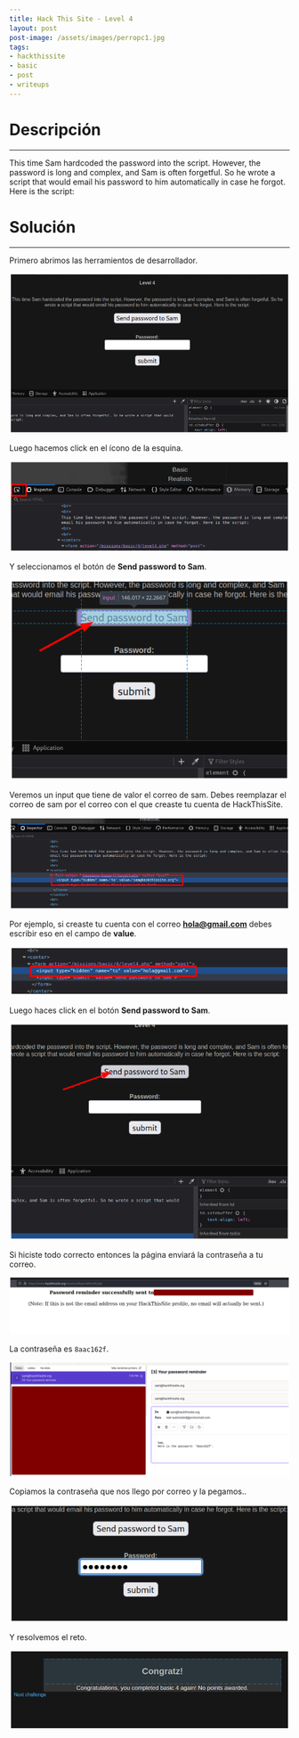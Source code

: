 ```yaml
---
title: Hack This Site - Level 4
layout: post
post-image: /assets/images/perropc1.jpg 
tags:
- hackthissite
- basic
- post
- writeups
---
```

# Descripción
---

This time Sam hardcoded the password into the script. However, the password is long and complex, and Sam is often forgetful. So he wrote a script that would email his password to him automatically in case he forgot. Here is the script:


# Solución
---

Primero abrimos las herramientos de desarrollador.

![](/assets/images/images-hts-basic/level4-1.png)

Luego hacemos click en el ícono de la esquina.

![](/assets/images/images-hts-basic/level4-2.png)

Y seleccionamos el botón de **Send password to Sam**.

![](/assets/images/images-hts-basic/level4-3.png)

Veremos un input que tiene de valor el correo de sam. Debes reemplazar el correo de sam por el correo con el que creaste tu cuenta de HackThisSite.

![](/assets/images/images-hts-basic/level4-4.png)

Por ejemplo, si creaste tu cuenta con el correo **hola@gmail.com** debes escribir eso en el campo de **value**.

![](/assets/images/images-hts-basic/level4-5.png)

Luego haces click en el botón **Send password to Sam**.

![](/assets/images/images-hts-basic/level4-6.png)

Si hiciste todo correcto entonces la página enviará la contraseña a tu correo.

![](/assets/images/images-hts-basic/level4-7.png)

La contraseña es `8aac162f`.

![](/assets/images/images-hts-basic/level4-8.png)

Copiamos la contraseña que nos llego por correo y la pegamos..

![](/assets/images/images-hts-basic/level4-9.png)

Y resolvemos el reto.

![](/assets/images/images-hts-basic/level4-10.png)